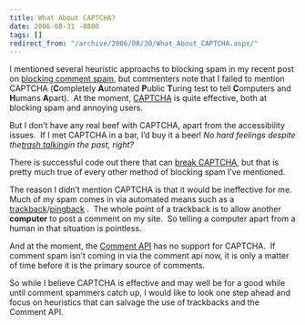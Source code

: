 ```yaml
---
title: What About CAPTCHA?
date: 2006-08-31 -0800
tags: []
redirect_from: "/archive/2006/08/30/What_About_CAPTCHA.aspx/"
---
```


I mentioned several heuristic approachs to blocking spam in my recent
post on [blocking comment
spam](https://haacked.com/archive/2006/08/29/Comment_Spam_Heuristics.aspx),
but commenters note that I failed to mention CAPTCHA (**C**ompletely
**A**utomated **P**ublic **T**uring test to tell **C**omputers and
**H**umans **A**part).  At the moment,
[CAPTCHA](http://en.wikipedia.org/wiki/Captcha "CAPTCHA on Wikipedia")
is quite effective, both at blocking spam and annoying users.

But I don’t have any real beef with CAPTCHA, apart from the
accessibility issues.  If I met CAPTCHA in a bar, I’d buy it a beer! *No
hard feelings despite the*[*trash
talking*](https://haacked.com/archive/2005/01/20/Image_Based_CAPTCHA_Losing_Appeal.aspx)*in
the past, right?*

There is successful code out there that can [break
CAPTCHA](https://haacked.com/archive/2005/01/31/Beating_CAPTCHA.aspx),
but that is pretty much true of every other method of blocking spam I’ve
mentioned.

The reason I didn’t mention CAPTCHA is that it would be ineffective for
me.  Much of my spam comes in via automated means such as a
[trackback](http://en.wikipedia.org/wiki/Trackback)/[pingback](http://en.wikipedia.org/wiki/Pingback)
.  The whole point of a trackback is to allow another **computer** to
post a comment on my site.  So telling a computer apart from a human in
that situation is pointless.

And at the moment, the [Comment API](http://wellformedweb.org/story/9)
has no support for CAPTCHA.  If comment spam isn’t coming in via the
comment api now, it is only a matter of time before it is the primary
source of comments.

So while I believe CAPTCHA is effective and may well be for a good while
until comment spammers catch up, I would like to look one step ahead and
focus on heuristics that can salvage the use of trackbacks and the
Comment API. 

